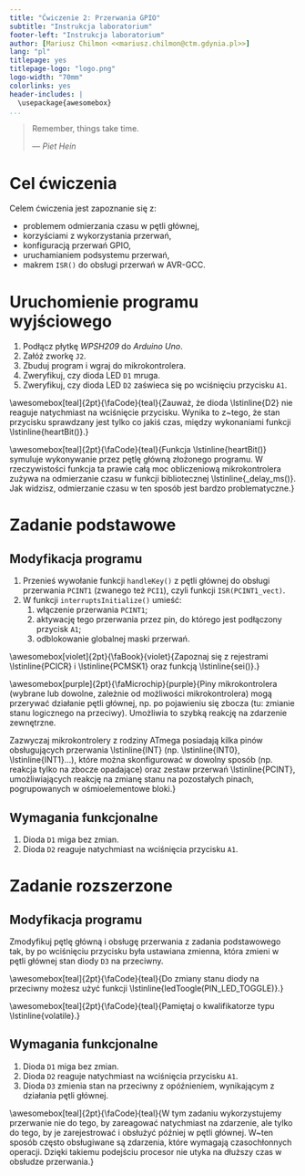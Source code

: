 ```yaml
---
title: "Ćwiczenie 2: Przerwania GPIO"
subtitle: "Instrukcja laboratorium"
footer-left: "Instrukcja laboratorium"
author: [Mariusz Chilmon <<mariusz.chilmon@ctm.gdynia.pl>>]
lang: "pl"
titlepage: yes
titlepage-logo: "logo.png"
logo-width: "70mm"
colorlinks: yes
header-includes: |
  \usepackage{awesomebox}
...
```


> Remember, things take time.
>
> — _Piet Hein_

# Cel ćwiczenia

Celem ćwiczenia jest zapoznanie się z:

* problemem odmierzania czasu w pętli głównej,
* korzyściami z wykorzystania przerwań,
* konfiguracją przerwań GPIO,
* uruchamianiem podsystemu przerwań,
* makrem `ISR()` do obsługi przerwań w AVR-GCC.

# Uruchomienie programu wyjściowego

1. Podłącz płytkę _WPSH209_ do _Arduino Uno_.
1. Załóż zworkę `J2`.
1. Zbuduj program i wgraj do mikrokontrolera.
1. Zweryfikuj, czy dioda LED `D1` mruga.
1. Zweryfikuj, czy dioda LED `D2` zaświeca się po wciśnięciu przycisku `A1`.

\awesomebox[teal]{2pt}{\faCode}{teal}{Zauważ, że dioda \lstinline{D2} nie reaguje natychmiast na wciśnięcie przycisku. Wynika to z~tego, że stan przycisku sprawdzany jest tylko co jakiś czas, między wykonaniami funkcji \lstinline{heartBit()}.}

\awesomebox[teal]{2pt}{\faCode}{teal}{Funkcja \lstinline{heartBit()} symuluje wykonywanie przez pętlę główną złożonego programu. W rzeczywistości funkcja ta prawie całą moc obliczeniową mikrokontrolera zużywa na odmierzanie czasu w funkcji bibliotecznej \lstinline{_delay_ms()}. Jak widzisz, odmierzanie czasu w ten sposób jest bardzo problematyczne.}

# Zadanie podstawowe

## Modyfikacja programu

1. Przenieś wywołanie funkcji `handleKey()` z pętli głównej do obsługi przerwania `PCINT1` (zwanego też `PCI1`), czyli funkcji `ISR(PCINT1_vect)`.
1. W funkcji `interruptsInitialize()` umieść:
   1. włączenie przerwania `PCINT1`;
   1. aktywację tego przerwania przez pin, do którego jest podłączony przycisk `A1`;
   1. odblokowanie globalnej maski przerwań.

\awesomebox[violet]{2pt}{\faBook}{violet}{Zapoznaj się z rejestrami \lstinline{PCICR} i \lstinline{PCMSK1} oraz funkcją \lstinline{sei()}.}

\awesomebox[purple]{2pt}{\faMicrochip}{purple}{Piny mikrokontrolera (wybrane lub dowolne, zależnie od możliwości mikrokontrolera) mogą przerywać działanie pętli głównej, np. po pojawieniu się zbocza (tu: zmianie stanu logicznego na przeciwy). Umożliwia to szybką reakcję na zdarzenie zewnętrzne.

Zazwyczaj mikrokontrolery z rodziny ATmega posiadają kilka pinów obsługujących przerwania \lstinline{INT} (np. \lstinline{INT0}, \lstinline{INT1}...), które można skonfigurować w dowolny sposób (np. reakcja tylko na zbocze opadające) oraz zestaw przerwań \lstinline{PCINT}, umożliwiających reakcję na zmianę stanu na pozostałych pinach, pogrupowanych w ośmioelementowe bloki.}

## Wymagania funkcjonalne

1. Dioda `D1` miga bez zmian.
1. Dioda `D2` reaguje natychmiast na wciśnięcia przycisku `A1`.

# Zadanie rozszerzone

## Modyfikacja programu

Zmodyfikuj pętlę główną i obsługę przerwania z zadania podstawowego tak, by po wciśnięciu przycisku była ustawiana zmienna, która zmieni w pętli głównej stan diody `D3` na przeciwny.

\awesomebox[teal]{2pt}{\faCode}{teal}{Do zmiany stanu diody na przeciwny możesz użyć funkcji \lstinline{ledToogle(PIN_LED_TOGGLE)}.}

\awesomebox[teal]{2pt}{\faCode}{teal}{Pamiętaj o kwalifikatorze typu \lstinline{volatile}.}

## Wymagania funkcjonalne

1. Dioda `D1` miga bez zmian.
1. Dioda `D2` reaguje natychmiast na wciśnięcia przycisku `A1`.
1. Dioda `D3` zmienia stan na przeciwny z opóźnieniem, wynikającym z działania pętli głównej.

\awesomebox[teal]{2pt}{\faCode}{teal}{W tym zadaniu wykorzystujemy przerwanie nie do tego, by zareagować natychmiast na zdarzenie, ale tylko do tego, by je zarejestrować i obsłużyć później w pętli głównej. W~ten sposób często obsługiwane są zdarzenia, które wymagają czasochłonnych operacji. Dzięki takiemu podejściu procesor nie utyka na dłuższy czas w obsłudze przerwania.}
